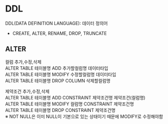 

# DDL    
DDL(DATA DEFINITION LANGUAGE):  데이터 정의어    
- CREATE, ALTER, RENAME, DROP, TRUNCATE     


## ALTER
컬럼 추가,수정,삭제    
ALTER TABLE 테이블명 ADD 추가할컬럼명 데이터타입    
ALTER TABLE 테이블명 MODIFY 수정할컬럼명 데이터타입   
ALTER TABLE 테이블명 DROP COLUMN 삭제할컬럼명   


제약조건 추가,수정,삭제   
ALTER TABLE 테이블명 ADD CONSTRAINT 제약조건명 제약조건(컬럼명)    
ALTER TABLE 테이블명 MODIFY 컬럼명 CONSTRAINT 제약조건명    
ALTER TABLE 테이블명 DROP CONSTRAINT 제약조건명    
    ※ NOT NULL은 이미 NULL이 기본으로 있는 상태이기 때문에 MODIFY로 수정해야함    


